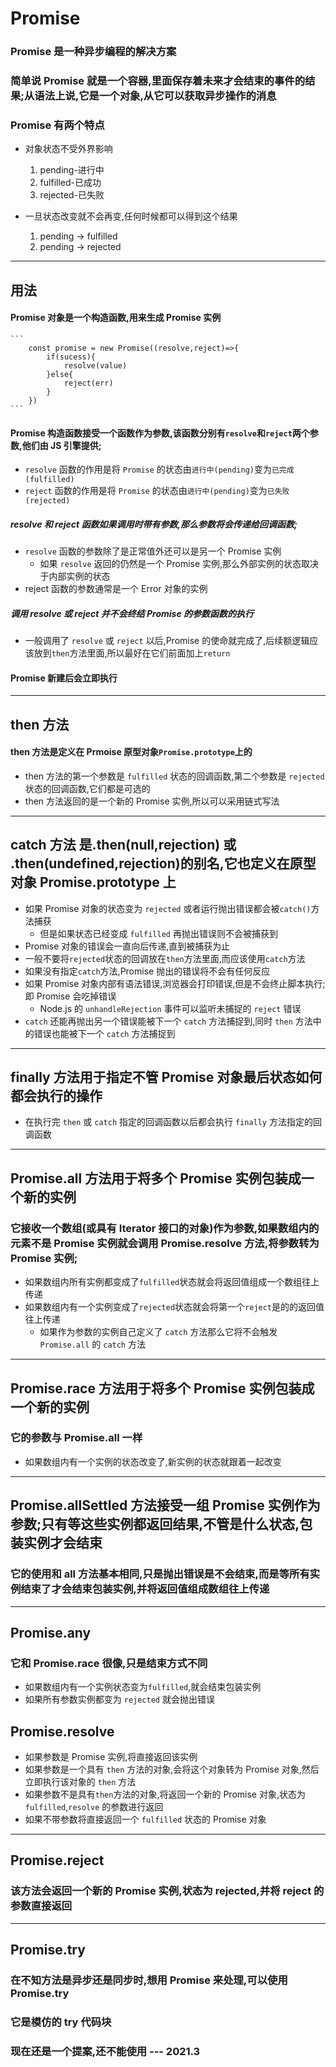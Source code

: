 # Promise

### Promise 是一种异步编程的解决方案

### 简单说 Promise 就是一个容器,里面保存着未来才会结束的事件的结果;从语法上说,它是一个对象,从它可以获取异步操作的消息

### Promise 有两个特点

- 对象状态不受外界影响

  1. pending-进行中
  2. fulfilled-已成功
  3. rejected-已失败

- 一旦状态改变就不会再变,任何时候都可以得到这个结果
  1. pending -> fulfilled
  2. pending -> rejected

---

## 用法

#### Promise 对象是一个构造函数,用来生成 Promise 实例

    ```
        const promise = new Promise((resolve,reject)=>{
            if(sucess){
                resolve(value)
            }else{
                reject(err)
            }
        })
    ```

#### Promise 构造函数接受一个函数作为参数,该函数分别有`resolve`和`reject`两个参数,他们由 JS 引擎提供;

- `resolve` 函数的作用是将 `Promise` 的状态由`进行中(pending)`变为`已完成(fulfilled)`
- `reject` 函数的作用是将 `Promise` 的状态由`进行中(pending)`变为`已失败(rejected)`

##### resolve 和 reject 函数如果调用时带有参数,那么参数将会传递给回调函数;

- `resolve` 函数的参数除了是正常值外还可以是另一个 Promise 实例
  - 如果 `resolve` 返回的仍然是一个 Promise 实例,那么外部实例的状态取决于内部实例的状态
- reject 函数的参数通常是一个 Error 对象的实例

##### 调用 resolve 或 reject 并不会终结 Promise 的参数函数的执行

- 一般调用了 `resolve` 或 `reject` 以后,Promise 的使命就完成了,后续额逻辑应该放到`then`方法里面,所以最好在它们前面加上`return`

#### Promise 新建后会立即执行

---

## then 方法

#### then 方法是定义在 Prmoise 原型对象`Promise.prototype`上的

- then 方法的第一个参数是 `fulfilled` 状态的回调函数,第二个参数是 `rejected` 状态的回调函数,它们都是可选的
- then 方法返回的是一个新的 Promise 实例,所以可以采用链式写法

---

## catch 方法 是.then(null,rejection) 或 .then(undefined,rejection)的别名,它也定义在原型对象 Promise.prototype 上

- 如果 Promise 对象的状态变为 `rejected` 或者运行抛出错误都会被`catch()`方法捕获
  - 但是如果状态已经变成 `fulfilled` 再抛出错误则不会被捕获到
- Promise 对象的错误会一直向后传递,直到被捕获为止
- 一般不要将`rejected`状态的回调放在`then`方法里面,而应该使用`catch`方法
- 如果没有指定`catch`方法,Promise 抛出的错误将不会有任何反应
- 如果 Promise 对象内部有语法错误,浏览器会打印错误,但是不会终止脚本执行;即 Promise 会吃掉错误
  - Node.js 的 `unhandleRejection` 事件可以监听未捕捉的 `reject` 错误
- `catch` 还能再抛出另一个错误能被下一个 `catch` 方法捕捉到,同时 `then` 方法中的错误也能被下一个 `catch` 方法捕捉到

---

## finally 方法用于指定不管 Promise 对象最后状态如何都会执行的操作

- 在执行完 `then` 或 `catch` 指定的回调函数以后都会执行 `finally` 方法指定的回调函数

---

## Promise.all 方法用于将多个 Promise 实例包装成一个新的实例

### 它接收一个数组(或具有 Iterator 接口的对象)作为参数,如果数组内的元素不是 Promise 实例就会调用 Promise.resolve 方法,将参数转为 Promise 实例;

- 如果数组内所有实例都变成了`fulfilled`状态就会将返回值组成一个数组往上传递
- 如果数组内有一个实例变成了`rejected`状态就会将第一个`reject`是的的返回值往上传递
  - 如果作为参数的实例自己定义了 `catch` 方法那么它将不会触发 `Promise.all` 的 `catch` 方法

---

## Promise.race 方法用于将多个 Promise 实例包装成一个新的实例

### 它的参数与 Promise.all 一样

- 如果数组内有一个实例的状态改变了,新实例的状态就跟着一起改变

---

## Promise.allSettled 方法接受一组 Promise 实例作为参数;只有等这些实例都返回结果,不管是什么状态,包装实例才会结束

### 它的使用和 all 方法基本相同,只是抛出错误是不会结束,而是等所有实例结束了才会结束包装实例,并将返回值组成数组往上传递

---

## Promise.any

### 它和 Promise.race 很像,只是结束方式不同

- 如果数组内有一个实例状态变为`fulfilled`,就会结束包装实例
- 如果所有参数实例都变为 `rejected` 就会抛出错误

## Promise.resolve

- 如果参数是 Promise 实例,将直接返回该实例
- 如果参数是一个具有 `then` 方法的对象,会将这个对象转为 Promise 对象,然后立即执行该对象的 `then` 方法
- 如果参数不是具有`then`方法的对象,将返回一个新的 Promise 对象,状态为 `fulfilled`,`resolve` 的参数进行返回
- 如果不带参数将直接返回一个 `fulfilled` 状态的 Promise 对象

---

## Promise.reject

### 该方法会返回一个新的 Promise 实例,状态为 rejected,并将 reject 的参数直接返回

---

## Promise.try

### 在不知方法是异步还是同步时,想用 Promise 来处理,可以使用 Promise.try

### 它是模仿的 try 代码块

### 现在还是一个提案,还不能使用 --- 2021.3
